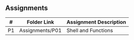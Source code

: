 ## Assignments

|  #  | Folder Link      | Assignment Description |
| :-: | ---------------- | ---------------------- |
|  P1  | Assignments/P01 | Shell and Functions    |
